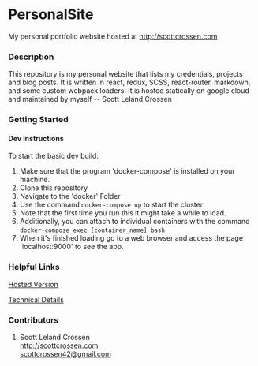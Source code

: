 # PersonalSite

My personal portfolio website hosted at http://scottcrossen.com

### Description

This repository is my personal website that lists my credentials, projects and blog posts. It is
written in react, redux, SCSS, react-router, markdown, and some custom webpack loaders.
It is hosted statically on google cloud and maintained by myself -- Scott Leland Crossen

### Getting Started

#### Dev Instructions

To start the basic dev build:
1. Make sure that the program 'docker-compose' is installed on your machine.
2. Clone this repository
3. Navigate to the 'docker' Folder
4. Use the command ```docker-compose up``` to start the cluster
5. Note that the first time you run this it might take a while to load.
6. Additionally, you can attach to individual containers with the command ```docker-compose exec [container_name] bash```
7. When it's finished loading go to a web browser and access the page 'localhost:9000' to see the app.

### Helpful Links

[Hosted Version](https://scottcrossen.com)

[Technical Details](http://www.scottcrossen.com/#/projects/33)

### Contributors

1. Scott Leland Crossen  
<http://scottcrossen.com>  
<scottcrossen42@gmail.com>  
